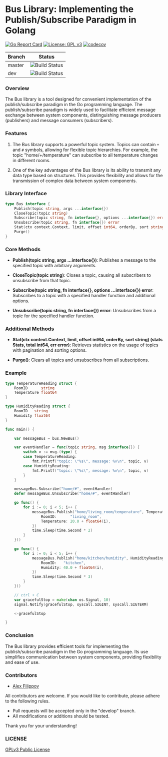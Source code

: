 # Bus Library: Implementing the Publish/Subscribe Paradigm in Golang

[![Go Report Card](https://goreportcard.com/badge/github.com/e154/bus)](https://goreportcard.com/report/github.com/e154/bus)
[![License: GPL v3](https://img.shields.io/badge/License-GPLv3-blue.svg)](https://www.gnu.org/licenses/gpl-3.0)
[![codecov](https://codecov.io/github/e154/bus/graph/badge.svg?token=9DQPJQ4OW5)](https://codecov.io/github/e154/bus)

| Branch | Status                                                                                           |
|--------|--------------------------------------------------------------------------------------------------|
| master | ![Build Status](https://github.com/e154/bus/actions/workflows/test.yml/badge.svg?branch=main)    |
| dev    | ![Build Status](https://github.com/e154/bus/actions/workflows/test.yml/badge.svg?branch=develop) |

### Overview

The Bus library is a tool designed for convenient implementation of the publish/subscribe paradigm in the Go programming language. The publish/subscribe paradigm is widely used to facilitate efficient message exchange between system components, distinguishing message producers (publishers) and message consumers (subscribers).

### Features

1. The Bus library supports a powerful topic system. Topics can contain `+` and `#` symbols, allowing for flexible topic hierarchies. For example, the topic "home/+/temperature" can subscribe to all temperature changes in different rooms.

2. One of the key advantages of the Bus library is its ability to transmit any data type based on structures. This provides flexibility and allows for the transmission of complex data between system components.

### Library Interface

```go
type Bus interface {
    Publish(topic string, args ...interface{})
    CloseTopic(topic string)
    Subscribe(topic string, fn interface{}, options ...interface{}) error
    Unsubscribe(topic string, fn interface{}) error
    Stat(ctx context.Context, limit, offset int64, orderBy, sort string) (stats Stats, total int64, err error)
    Purge()
}
```

### Core Methods

- **Publish(topic string, args ...interface{})**: Publishes a message to the specified topic with arbitrary arguments.

- **CloseTopic(topic string)**: Closes a topic, causing all subscribers to unsubscribe from that topic.

- **Subscribe(topic string, fn interface{}, options ...interface{}) error**: Subscribes to a topic with a specified handler function and additional options.

- **Unsubscribe(topic string, fn interface{}) error**: Unsubscribes from a topic for the specified handler function.

### Additional Methods

- **Stat(ctx context.Context, limit, offset int64, orderBy, sort string) (stats Stats, total int64, err error)**: Retrieves statistics on the usage of topics with pagination and sorting options.

- **Purge()**: Clears all topics and unsubscribes from all subscriptions.

### Example

```go
type TemperatureReading struct {
	RoomID      string
	Temperature float64
}

type HumidityReading struct {
	RoomID   string
	Humidity float64
}

func main() {

	var messageBus = bus.NewBus()

	var eventHandler = func(topic string, msg interface{}) {
		switch v := msg.(type) {
		case TemperatureReading:
			fmt.Printf("topic: \"%s\", message: %v\n", topic, v)
		case HumidityReading:
			fmt.Printf("topic: \"%s\", message: %v\n", topic, v)
		}
	}

	messageBus.Subscribe("home/#", eventHandler)
	defer messageBus.Unsubscribe("home/#", eventHandler)

	go func() {
		for i := 0; i < 5; i++ {
			messageBus.Publish("home/living_room/temperature", TemperatureReading{
				RoomID:      "living_room",
				Temperature: 20.0 + float64(i),
			})
			time.Sleep(time.Second * 2)
		}
	}()

	go func() {
		for i := 0; i < 5; i++ {
			messageBus.Publish("home/kitchen/humidity", HumidityReading{
				RoomID:   "kitchen",
				Humidity: 40.0 + float64(i),
			})
			time.Sleep(time.Second * 3)
		}
	}()

	// ctrl + C
	var gracefulStop = make(chan os.Signal, 10)
	signal.Notify(gracefulStop, syscall.SIGINT, syscall.SIGTERM)

	<-gracefulStop

}
```

### Conclusion

The Bus library provides efficient tools for implementing the publish/subscribe paradigm in the Go programming language. Its use simplifies communication between system components, providing flexibility and ease of use.

### Contributors

- [Alex Filippov](https://github.com/e154)

All contributors are welcome. If you would like to contribute, please adhere to the following rules.

- Pull requests will be accepted only in the "develop" branch.
- All modifications or additions should be tested.

Thank you for your understanding!

### LICENSE

[GPLv3 Public License](https://github.com/e154/bus/blob/master/LICENSE)
